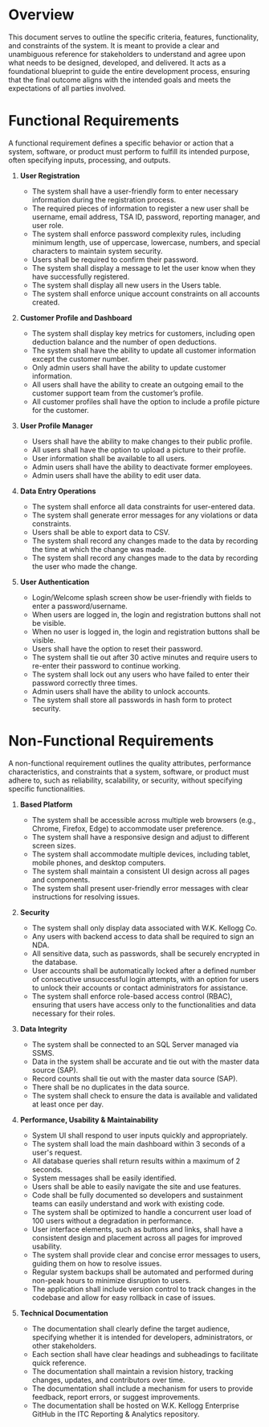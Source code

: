 # Overview

This document serves to outline the specific criteria, features, functionality, and constraints of the system. It is meant to provide a clear and unambiguous reference for stakeholders to understand and agree upon what needs to be designed, developed, and delivered. It acts as a foundational blueprint to guide the entire development process, ensuring that the final outcome aligns with the intended goals and meets the expectations of all parties involved.

# Functional Requirements

A functional requirement defines a specific behavior or action that a system, software, or product must perform to fulfill its intended purpose, often specifying inputs, processing, and outputs.

1. **User Registration**
   - The system shall have a user-friendly form to enter necessary information during the registration process.
   - The required pieces of information to register a new user shall be username, email address, TSA ID, password, reporting manager, and user role.
   - The system shall enforce password complexity rules, including minimum length, use of uppercase, lowercase, numbers, and special characters to maintain system security.
   - Users shall be required to confirm their password.
   - The system shall display a message to let the user know when they have successfully registered.
   - The system shall display all new users in the Users table.
   - The system shall enforce unique account constraints on all accounts created.

2. **Customer Profile and Dashboard**
   - The system shall display key metrics for customers, including open deduction balance and the number of open deductions.
   - The system shall have the ability to update all customer information except the customer number.
   - Only admin users shall have the ability to update customer information.
   - All users shall have the ability to create an outgoing email to the customer support team from the customer’s profile.
   - All customer profiles shall have the option to include a profile picture for the customer.

3. **User Profile Manager**
   - Users shall have the ability to make changes to their public profile.
   - All users shall have the option to upload a picture to their profile.
   - User information shall be available to all users.
   - Admin users shall have the ability to deactivate former employees.
   - Admin users shall have the ability to edit user data.

4. **Data Entry Operations**
   - The system shall enforce all data constraints for user-entered data.
   - The system shall generate error messages for any violations or data constraints.
   - Users shall be able to export data to CSV.
   - The system shall record any changes made to the data by recording the time at which the change was made.
   - The system shall record any changes made to the data by recording the user who made the change.

5. **User Authentication**
   - Login/Welcome splash screen show be user-friendly with fields to enter a password/username.
   - When users are logged in, the login and registration buttons shall not be visible.
   - When no user is logged in, the login and registration buttons shall be visible.
   - Users shall have the option to reset their password.
   - The system shall tie out after 30 active minutes and require users to re-enter their password to continue working.
   - The system shall lock out any users who have failed to enter their password correctly three times.
   - Admin users shall have the ability to unlock accounts.
   - The system shall store all passwords in hash form to protect security.

# Non-Functional Requirements

A non-functional requirement outlines the quality attributes, performance characteristics, and constraints that a system, software, or product must adhere to, such as reliability, scalability, or security, without specifying specific functionalities.

1. **Based Platform**
   - The system shall be accessible across multiple web browsers (e.g., Chrome, Firefox, Edge) to accommodate user preference.
   - The system shall have a responsive design and adjust to different screen sizes.
   - The system shall accommodate multiple devices, including tablet, mobile phones, and desktop computers.
   - The system shall maintain a consistent UI design across all pages and components.
   - The system shall present user-friendly error messages with clear instructions for resolving issues.

2. **Security**
   - The system shall only display data associated with W.K. Kellogg Co.
   - Any users with backend access to data shall be required to sign an NDA.
   - All sensitive data, such as passwords, shall be securely encrypted in the database.
   - User accounts shall be automatically locked after a defined number of consecutive unsuccessful login attempts, with an option for users to unlock their accounts or contact administrators for assistance.
   - The system shall enforce role-based access control (RBAC), ensuring that users have access only to the functionalities and data necessary for their roles.
     
3. **Data Integrity**
   - The system shall be connected to an SQL Server managed via SSMS.
   - Data in the system shall be accurate and tie out with the master data source (SAP).
   - Record counts shall tie out with the master data source (SAP).
   - There shall be no duplicates in the data source.
   - The system shall check to ensure the data is available and validated at least once per day.

4. **Performance, Usability & Maintainability**
   - System UI shall respond to user inputs quickly and appropriately.
   - The system shall load the main dashboard within 3 seconds of a user's request.
   - All database queries shall return results within a maximum of 2 seconds.
   - System messages shall be easily identified.
   - Users shall be able to easily navigate the site and use features.
   - Code shall be fully documented so developers and sustainment teams can easily understand and work with existing code.
   - The system shall be optimized to handle a concurrent user load of 100 users without a degradation in performance.
   - User interface elements, such as buttons and links, shall have a consistent design and placement across all pages for improved usability.
   - The system shall provide clear and concise error messages to users, guiding them on how to resolve issues.
   - Regular system backups shall be automated and performed during non-peak hours to minimize disruption to users.
   - The application shall include version control to track changes in the codebase and allow for easy rollback in case of issues.




6. **Technical Documentation**
   - The documentation shall clearly define the target audience, specifying whether it is intended for developers, administrators, or other stakeholders.
   - Each section shall have clear headings and subheadings to facilitate quick reference.
   - The documentation shall maintain a revision history, tracking changes, updates, and contributors over time.
   - The documentation shall include a mechanism for users to provide feedback, report errors, or suggest improvements.
   - The documentation shall be hosted on W.K. Kellogg Enterprise GitHub in the ITC Reporting & Analytics repository.


